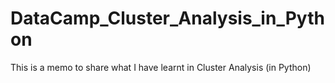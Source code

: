 # DataCamp_Cluster_Analysis_in_Python
This is a memo to share what I have learnt in Cluster Analysis (in Python)
